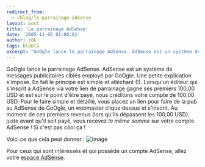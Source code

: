 ```yaml
---
redirect_from:
  - /blog/le-parrainage-adsense
layout: post
title: 'Le parrainage AdSense'
date: '2005-11-05 01:06:01'
author: j0k
tags: blabla
excerpt: "GoOgle lance le parrainage AdSense. AdSense est un système de messages publicitaires ciblés employé par GoOgle.     \nUne petite explication s'impose. En fait le principe est simple et alléchant (!). Lorsqu'un éditeur qui s'inscrit à AdSense via votre lien de parrainage gagne ses premiers 100,00 USD et est sur le point d'être payé, nous créditons votre compte de      …"
---
```


GoOgle lance le parrainage AdSense. AdSense est un système de messages publicitaires ciblés employé par GoOgle.
Une petite explication s'impose. En fait le principe est simple et alléchant (!). Lorsqu'un éditeur qui s'inscrit à AdSense via votre lien de parrainage gagne ses premiers 100,00 USD et est sur le point d'être payé, nous créditons votre compte de 100,00 USD.   Pour le faire simple et détaillé, vous placez un lien pour faire de la pub au AdSense de GoOgle, un webmaster clique dessus et s'inscrit. Au moment de ces premiers revenus (lors qu'ils dépassent les 100,00 USD), juste avant qu'il soit payé, vous recevez _la même somme_ sur votre compte AdSense ! Si c'est pas côol ça !

Voici ce que cela peut donner :
 ![image](https://www.j0k3r.net/img/news/ggad.gif)

Pour ceux qui sont intéressés et qui possède un compte AdSense, allez votre [espace AdSense](https://www.google.com/adsense/referrals-settings).
